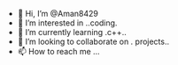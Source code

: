 - 👋 Hi, I’m @Aman8429
- 👀 I’m interested in ..coding.
- 🌱 I’m currently learning .c++..
- 💞️ I’m looking to collaborate on . projects..
- 📫 How to reach me ...

<!---
Aman8429/Aman8429 is a ✨ special ✨ repository because its `README.md` (this file) appears on your GitHub profile.
You can click the Preview link to take a look at your changes.
--->
